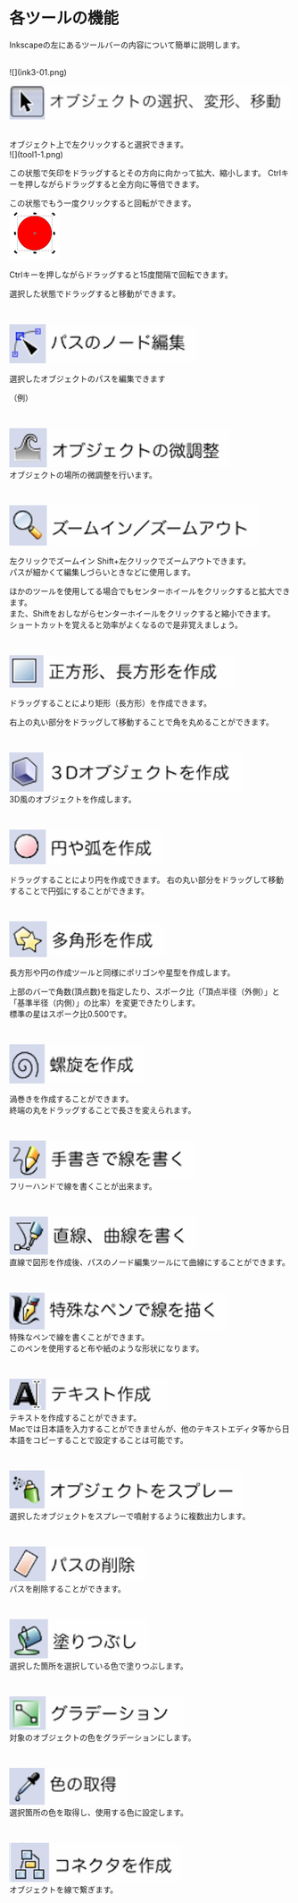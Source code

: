# 各ツールの機能

Inkscapeの左にあるツールバーの内容について簡単に説明します。

<br>
![](ink3-01.png)

<br>

![](tool1.jpg)

<br>
オブジェクト上で左クリックすると選択できます。
<br>
![](tool1-1.png)

この状態で矢印をドラッグするとその方向に向かって拡大、縮小します。
Ctrlキーを押しながらドラッグすると全方向に等倍できます。

この状態でもう一度クリックすると回転ができます。
<br>
![](tool1-2.png)

Ctrlキーを押しながらドラッグすると15度間隔で回転できます。

選択した状態でドラッグすると移動ができます。

<br>

![](tool2.jpg)


選択したオブジェクトのパスを編集できます

（例）






<br>

![](tool3.jpg)
<br>
オブジェクトの場所の微調整を行います。


<br>

![](tool4.jpg)

左クリックでズームイン
Shift+左クリックでズームアウトできます。
<br>
パスが細かくて編集しづらいときなどに使用します。

ほかのツールを使用してる場合でもセンターホイールをクリックすると拡大できます。
<br>
また、Shiftをおしながらセンターホイールをクリックすると縮小できます。
<br>
ショートカットを覚えると効率がよくなるので是非覚えましょう。



<br>

![](tool5.jpg)

ドラッグすることにより矩形（長方形）を作成できます。

右上の丸い部分をドラッグして移動することで角を丸めることができます。


<br>

![](tool6.jpg)
<br>
3D風のオブジェクトを作成します。

<br>

![](tool7.jpg)

ドラッグすることにより円を作成できます。
右の丸い部分をドラッグして移動することで円弧にすることができます。


<br>

![](tool8.jpg)

長方形や円の作成ツールと同様にポリゴンや星型を作成します。

上部のバーで角数(頂点数)を指定したり、スポーク比（「頂点半径（外側）」と「基準半径（内側）」の比率）を変更できたりします。
<br>
標準の星はスポーク比0.500です。


<br>

![](tool9.jpg)

渦巻きを作成することができます。
<br>
終端の丸をドラッグすることで長さを変えられます。



<br>

![](tool10.jpg)
<br>
フリーハンドで線を書くことが出来ます。


<br>

![](tool11.jpg)
<br>
直線で図形を作成後、パスのノード編集ツールにて曲線にすることができます。

<br>

![](tool12.jpg)
<br>
特殊なペンで線を書くことができます。
<br>
このペンを使用すると布や紙のような形状になります。

<br>

![](tool13.jpg)
<br>
テキストを作成することができます。
<br>
Macでは日本語を入力することができませんが、他のテキストエディタ等から日本語をコピーすることで設定することは可能です。

<br>

![](tool14.jpg)
<br>
選択したオブジェクトをスプレーで噴射するように複数出力します。

<br>

![](tool15.jpg)
<br>
パスを削除することができます。

<br>

![](tool16.jpg)
<br>
選択した箇所を選択している色で塗りつぶします。

<br>

![](tool17.jpg)
<br>
対象のオブジェクトの色をグラデーションにします。

<br>

![](tool18.jpg)
<br>
選択箇所の色を取得し、使用する色に設定します。

<br>

![](tool19.jpg)
<br>
オブジェクトを線で繋ぎます。

